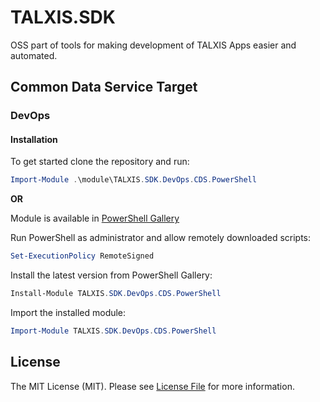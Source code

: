 # TALXIS.SDK
OSS part of tools for making development of TALXIS Apps easier and automated.


## Common Data Service Target
### DevOps
#### Installation
To get started clone the repository and run:

```powershell
Import-Module .\module\TALXIS.SDK.DevOps.CDS.PowerShell
```

**OR**

Module is available in [PowerShell Gallery](https://www.powershellgallery.com/packages/TALXIS.SDK.DevOps.CDS.PowerShell)

Run PowerShell as administrator and allow remotely downloaded scripts:

```powershell
Set-ExecutionPolicy RemoteSigned
```

Install the latest version from PowerShell Gallery:

```powershell
Install-Module TALXIS.SDK.DevOps.CDS.PowerShell
```

Import the installed module:

```powershell
Import-Module TALXIS.SDK.DevOps.CDS.PowerShell
```

## License
The MIT License (MIT). Please see [License File](https://github.com/NETWORG/TALXIS.SDK/blob/master/LICENSE) for more information.